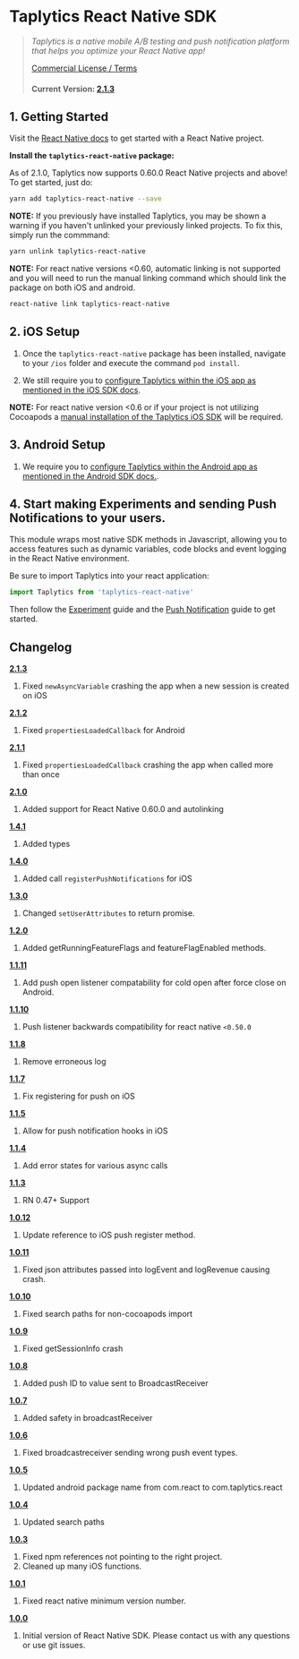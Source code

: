 # Taplytics React Native SDK

> _Taplytics is a native mobile A/B testing and push notification platform that helps you optimize your React Native app!_
>
> [Commercial License / Terms](http://taplytics.com/terms)
>
> #### **Current Version: [2.1.3](#changelog)**

## 1. Getting Started

Visit the [React Native docs](https://facebook.github.io/react-native/docs/getting-started) to get started with a React Native project.

**Install the `taplytics-react-native` package:**

As of 2.1.0, Taplytics now supports 0.60.0 React Native projects and above! To get started, just do:

```bash
yarn add taplytics-react-native --save
```

**NOTE:** If you previously have installed Taplytics, you may be shown a warning if you haven't unlinked your previously linked projects. To fix this, simply run the commmand:

```bash
yarn unlink taplytics-react-native
```

**NOTE:** For react native versions <0.60, automatic linking is not supported and you will need to run the manual linking command which should link the package on both iOS and android.

```bash
react-native link taplytics-react-native
```

## 2. iOS Setup

1. Once the `taplytics-react-native` package has been installed, navigate to your `/ios` folder and execute the command `pod install`.

2. We still require you to [configure Taplytics within the iOS app as mentioned in the iOS SDK docs](https://github.com/taplytics/taplytics-ios-sdk/blob/master/START.md#1-install).

**NOTE:** For react native version <0.6 or if your project is not utilizing Cocoapods a [manual installation of the Taplytics iOS SDK](https://github.com/taplytics/taplytics-ios-sdk/blob/master/START.md#1-install) will be required.

## 3. Android Setup

1. We require you to [configure Taplytics within the Android app as mentioned in the Android SDK docs.](https://github.com/taplytics/taplytics-android-sdk/blob/master/START.md#1-installation).

## 4. Start making Experiments and sending Push Notifications to your users.

This module wraps most native SDK methods in Javascript, allowing you to access features such as dynamic variables, code blocks and event logging in the React Native environment.

Be sure to import Taplytics into your react application:

```javascript
import Taplytics from 'taplytics-react-native'
```

Then follow the [Experiment](/EXPERIMENTS.md) guide and the [Push Notification](/PUSH.md) guide to get started.

## Changelog

**[2.1.3](https://github.com/taplytics/Taplytics-React-Native/releases/tag/2.1.3)**

1. Fixed `newAsyncVariable` crashing the app when a new session is created on iOS

**[2.1.2](https://github.com/taplytics/Taplytics-React-Native/releases/tag/2.1.2)**

1. Fixed `propertiesLoadedCallback` for Android

**[2.1.1](https://github.com/taplytics/Taplytics-React-Native/releases/tag/2.1.1)**

1. Fixed `propertiesLoadedCallback` crashing the app when called more than once

**[2.1.0](https://github.com/taplytics/Taplytics-React-Native/releases/tag/2.1.0)**

1. Added support for React Native 0.60.0 and autolinking

**[1.4.1](https://github.com/taplytics/Taplytics-React-Native/releases/tag/1.4.1)**

1. Added types

**[1.4.0](https://github.com/taplytics/Taplytics-React-Native/releases/tag/1.4.0)**

1. Added call `registerPushNotifications` for iOS

**[1.3.0](https://github.com/taplytics/Taplytics-React-Native/releases/tag/1.3.0)**

1. Changed `setUserAttributes` to return promise.

**[1.2.0](https://github.com/taplytics/Taplytics-React-Native/releases/tag/1.2.0)**

1. Added getRunningFeatureFlags and featureFlagEnabled methods.

**[1.1.11](https://github.com/taplytics/Taplytics-React-Native/releases/tag/1.1.11)**

1. Add push open listener compatability for cold open after force close on Android.

**[1.1.10](https://github.com/taplytics/Taplytics-React-Native/releases/tag/1.1.10)**

1. Push listener backwards compatibility for react native `<0.50.0`

**[1.1.8](https://github.com/taplytics/Taplytics-React-Native/releases/tag/1.1.8)**

1. Remove erroneous log

**[1.1.7](https://github.com/taplytics/Taplytics-React-Native/releases/tag/1.1.7)**

1. Fix registering for push on iOS

**[1.1.5](https://github.com/taplytics/Taplytics-React-Native/releases/tag/1.1.5)**

1. Allow for push notification hooks in iOS

**[1.1.4](https://github.com/taplytics/Taplytics-React-Native/releases/tag/1.1.4)**

1. Add error states for various async calls

**[1.1.3](https://github.com/taplytics/Taplytics-React-Native/releases/tag/1.1.3)**

1. RN 0.47+ Support

**[1.0.12](https://github.com/taplytics/Taplytics-React-Native/releases/tag/1.0.12)**

1. Update reference to iOS push register method.

**[1.0.11](https://github.com/taplytics/Taplytics-React-Native/releases/tag/1.0.11)**

1. Fixed json attributes passed into logEvent and logRevenue causing crash.

**[1.0.10](https://github.com/taplytics/Taplytics-React-Native/releases/tag/1.0.10)**

1. Fixed search paths for non-cocoapods import

**[1.0.9](https://github.com/taplytics/Taplytics-React-Native/releases/tag/1.0.9)**

1. Fixed getSessionInfo crash

**[1.0.8](https://github.com/taplytics/Taplytics-React-Native/releases/tag/1.0.8)**

1. Added push ID to value sent to BroadcastReceiver

**[1.0.7](https://github.com/taplytics/Taplytics-React-Native/releases/tag/1.0.7)**

1. Added safety in broadcastReceiver

**[1.0.6](https://github.com/taplytics/Taplytics-React-Native/releases/tag/1.0.6)**

1. Fixed broadcastreceiver sending wrong push event types.

**[1.0.5](https://github.com/taplytics/Taplytics-React-Native/releases/tag/1.0.5)**

1. Updated android package name from com.react to com.taplytics.react

**[1.0.4](https://github.com/taplytics/Taplytics-React-Native/releases/tag/1.0.4)**

1. Updated search paths

**[1.0.3](https://github.com/taplytics/Taplytics-React-Native/releases/tag/1.0.3)**

1. Fixed npm references not pointing to the right project.
2. Cleaned up many iOS functions.

**[1.0.1](https://github.com/taplytics/Taplytics-React-Native/releases/tag/1.0.1)**

1. Fixed react native minimum version number.

**[1.0.0](https://github.com/taplytics/Taplytics-React-Native/releases/tag/1.0.0)**

1. Initial version of React Native SDK. Please contact us with any questions or use git issues.
